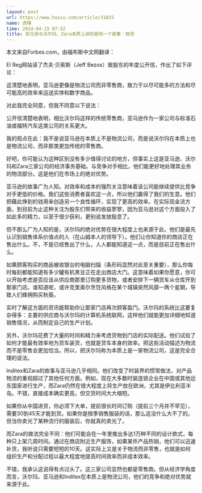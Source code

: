 ```yaml
---
layout: post
url: https://www.huxiu.com/article/31815
name: 虎嗅
time: 2014-04-15 07:52
title: 亚马逊与沃尔玛、Zara本质上讲的是同一个故事：物流
---
```

本文来自Forbes.com，由福布斯中文网翻译：

El Reg网站读了杰夫·贝索斯（Jeff Bezos）致股东的年度公开信，作出了如下评论：

这清楚地表明，亚马逊更像是物流公司而非零售商，致力于以尽可能多的方法和尽可能高的效率来运送实体和数字商品。

对此我完全同意，但我不同意以下说法：

公开信清楚地表明，相比沃尔玛这样的传统零售商，亚马逊作为一家公司与标准石油或福特汽车这类公司的关系更大。

我的观点在此：我不是说亚马逊在本质上不是物流公司，而是说沃尔玛在本质上也是物流公司，而非那类更加传统的零售商。

好吧，你可能认为这种区别没有多少值得讨论的地方，但事实上这是亚马逊、沃尔玛和Zara三家公司的经济事务基础。与竞争对手相比，他们能更好地处理其业务的物流部分。这是他们在市场上的绝对优势。

亚马逊的故事广为人知。对效率和成本的强烈关注意味着该公司能继续提供比竞争对手更低的价格。我们这些消费者喜欢这一点，所以他们赢得了我们的生意。他们把藉此挣到的钱用来创造另一个良性循环，实现了更高的效率。在实际现金流方面，到目前为止这种关注为股东们带来的收益寥寥，因为亚马逊对这个方面投入了如此多的精力，以至于很少获利，更别说发放股息了。

但不那么广为人知的是，沃尔玛的绝对优势在很大程度上也来源于此。他们是最先认识到销售体系价值点的人（在山姆本人的领导下）。他们让你知道你的商店正在售出什么。不，不是已经售出了什么，人人都能知道这一点，而是目前正在售出什么。

如果顾客购买的商品被收银台的电脑扫描（条形码显然对此至关重要），那么你每时每刻都能知道有多少罐有机黑豆正在走出商店大门。这意味着如果你愿意，你可以开始考虑是否应该从供应商那里订购更多货物，或者安排下一辆货车从仓库开到那家门店。谁知道呢，或许克里奥尔烹饪风格在某个城镇突然风靡一两个星期，导致人们蜂拥购买秋葵。

实时了解这方面的资讯能帮助你让那家门店再次顾客盈门。沃尔玛的系统比这要复杂得多：主要的供应商与沃尔玛的计算机系统联网，这样他们就能更加详细地知道销售情况，从而制定自己的生产计划。

另外，沃尔玛花费了大量的时间和精力来考虑货物到门店的实际配送。他们试验了如何才能最有效率地为货车装货，也就是货车本身的效率。把这些活动描述为物流而不是零售会更加恰当。所以，把沃尔玛称为本质上是一家物流公司，这是完全合理的说法。

Inditex和Zara的故事与亚马逊几乎相同。他们改变了时装界的惯常做法，对产品物流的重视超过了其他任何方面。例如，现在大多数时装连锁企业在中国或其他远东国家进行生产，而Zara仍然在很大程度上将生产放在欧洲，尤其是伊比利亚半岛。不错，直接成本确实更高，但交货时间大大缩短。

如果你从中国进货，你必须下大单，提前很长时间订购（提前三个月并不罕见），需要30到45天才能到货。如果你是按季销售服装的话，那么这没什么大不了的。但当你卖光了某种流行的服装后，你就真的卖光了。

而Zara的做法完全不同：他们可能会在一年里推出多达1万种不同的设计款式，每种只上架几周时间。通过在商店附近生产服饰，如果某件产品热销，他们可以迅速补货，我听说只需要短短的10天。这实际上又是关于物流而非零售，也就是如何组织生产和分配过程以最大程度地提高时间效率而非成本效率。

不错，我承认这说得有点过头了。这三家公司显然也都是零售商。但从经济学角度而言，沃尔玛、亚马逊和Inditex在本质上是物流公司，他们的竞争和绝对优势就来源于此。

